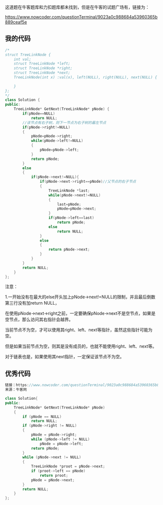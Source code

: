 这道题在牛客题库和力扣题库都未找到，但是在牛客的试题广场有，链接为：

https://www.nowcoder.com/questionTerminal/9023a0c988684a53960365b889ceaf5e



## 我的代码

```cpp
/*
struct TreeLinkNode {
    int val;
    struct TreeLinkNode *left;
    struct TreeLinkNode *right;
    struct TreeLinkNode *next;
    TreeLinkNode(int x) :val(x), left(NULL), right(NULL), next(NULL) {
        
    }
};
*/
class Solution {
public:
    TreeLinkNode* GetNext(TreeLinkNode* pNode) {
        if(pNode==NULL)
            return NULL;
        //该节点有右子树，则下一节点为右子树的最左节点
        if(pNode->right!=NULL)
        {    
            pNode=pNode->right;
            while(pNode->left!=NULL)
            {
                pNode=pNode->left;
            }
            return pNode;
        }
        else
        {
            if(pNode->next!=NULL){
                if(pNode->next->right==pNode)//父节点的右子节点
                {
                    TreeLinkNode *last;
                    while(pNode->next!=NULL)
                    {
                        last=pNode;
                        pNode=pNode->next;
                    }
                    if(pNode->left==last)    
                        return pNode;
                    else
                        return NULL;
                }
                else
                {
                    return pNode->next;
                }
            }
        }
        return NULL;     
    }
};
```

注意：

1.一开始没有在最大的else开头加上pNode->next!=NULL的限制，并且最后倒数第三行没有加return NULL，

在使用pNode->next->right之前，一定要确保pNode->next不是空节点，如果是空节点，那么访问其右指针会越界。

当前节点不为空，才可以使用其right、left、next等指针，虽然这些指针可能为空。

但是如果当前节点为空，则其是没有成员的，也就不能使用right、left、next等。

对于链表也是，如果使用其next指针，一定保证该节点不为空。

## 优秀代码

```cpp
链接：https://www.nowcoder.com/questionTerminal/9023a0c988684a53960365b889ceaf5e
来源：牛客网

class Solution{
public:
    TreeLinkNode* GetNext(TreeLinkNode* pNode)
    {
        if (pNode == NULL)
            return NULL;
        if (pNode->right != NULL)
        {
            pNode = pNode->right;
            while (pNode->left != NULL)
                pNode = pNode->left;
            return pNode;
        }
        while (pNode->next != NULL)
        {
            TreeLinkNode *proot = pNode->next;
            if (proot->left == pNode)
                return proot;
            pNode = pNode->next;
        }
        return NULL;
    }
};
```


